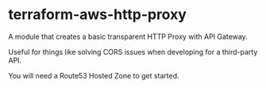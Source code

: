 # terraform-aws-http-proxy
A module that creates a basic transparent HTTP Proxy with API Gateway.

Useful for things like solving CORS issues when developing for a third-party API.

You will need a Route53 Hosted Zone to get started.
